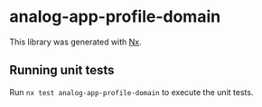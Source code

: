 # analog-app-profile-domain

This library was generated with [Nx](https://nx.dev).

## Running unit tests

Run `nx test analog-app-profile-domain` to execute the unit tests.
